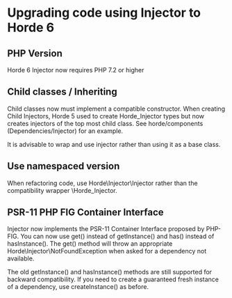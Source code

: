 # Upgrading code using Injector to Horde 6

## PHP Version

Horde 6 Injector now requires PHP 7.2 or higher

## Child classes / Inheriting

Child classes now must implement a compatible constructor. When creating Child Injectors, Horde 5 used to create Horde_Injector types but now creates injectors of the top most child class. See horde/components (Dependencies/Injector) for an example. 

It is advisable to wrap and use injector rather than using it as a base class.

## Use namespaced version

When refactoring code, use Horde\Injector\Injector rather than the compatibility wrapper \Horde_Injector.

## PSR-11 PHP FIG Container Interface

Injector now implements the PSR-11 Container Interface proposed by PHP-FIG.
You can now use get() instead of getInstance() and has() instead of hasInstance(). The get() method will throw an appropriate Horde\Injector\NotFoundException when asked for a dependency not available.

The old getInstance() and hasInstance() methods are still supported for backward compatibility.
If you need to create a guaranteed fresh instance of a dependency, use createInstance() as before.

